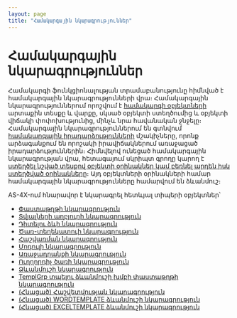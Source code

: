 ```yaml
---
layout: page
title: "Համակարգային նկարագրություններ"
---
```


# Համակարգային նկարագրություններ

Համակարգի ֆունկցիոնալության տրամաբանությունը հիմնված է համակարգային նկարագրությունների վրա։ Համակարգային նկարագրություններում որոշվում է [համակարգի օբյեկտների](objects.html) արտաքին տեսքը և վարքը, սկսած օբյեկտի ստեղծումից և օբյեկտի վիճակի փոփոխությունից, մինչև նրա հավանական ջնջելը։
Համակարգային նկարագրություններում են գտնվում [համակարգային իրադարձությունների](scriptstproced.html) մշակիչները, որոնք արձագանքում են որոշակի իրավիճակներում առաջացած իրադարձություններին։ Հիմնվելով ունեցած  համակարգային նկարագրության վրա, հետագայում սկրիպտ գրողը կարող է [ստեղծել նշված տեսքով օբյեկտի օրինակներ կամ բեռնել արդեն իսկ ստեղծված օրինակները](constructors.html)։ Այդ օբյեկտների օրինակների համար համակարգային նկարագրությունները համարվում են ձևանմուշ։


AS-4X-ում հնարավոր է նկարագրել հետևյալ տիպերի օբյեկտներ՝

* [Փաստաթղթի նկարագրություն](Defs/doc.md)
* [Տվյալների աղբյուրի նկարագրություն](Defs/Data.html)
* [Դիտելու ձևի նկարագրություն](Defs/View.html)
* [Ծառ-տեղեկատուի նկարագրություն](Defs/Tree.md)
* [Հաշվառման նկարագրություն](Defs/Accounting.md)
* [Մոդուլի նկարագրություն](Defs/Module.html)
* [Առաջադրանքի նկարագրություն](Defs/Job.md)
* [Ուղղորդիչ ծառի նկարագրություն](Defs/NavTree.md) 
* [Ձևանմուշի նկարագրություն](Defs/TEMPLATE.md) 
* [TemplGrp տպելու ձևանմուշի խմբի փաստաթղթի նկարագրություն](Defs/TemplGrp.html) 
* [(Հնացած) Հաշվետվության նկարագրություն](Defs/report.html)
* [(Հնացած) WORDTEMPLATE ձևանմուշի նկարագրություն](Defs/WORDTEMPLATE.html) 
* [(Հնացած) EXCELTEMPLATE ձևանմուշի նկարագրություն](Defs/EXCELTEMPLATE.html) 

